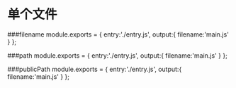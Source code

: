# 单个文件

###filename
    module.exports = {
        entry:'./entry.js',
        output:{
            filename:'main.js'
        }
    };
    
    
###path
    module.exports = {
        entry:'./entry.js',
        output:{
            filename:'main.js'
        }
    };
    

###publicPath
    module.exports = {
        entry:'./entry.js',
        output:{
            filename:'main.js'
        }
    };
    
        